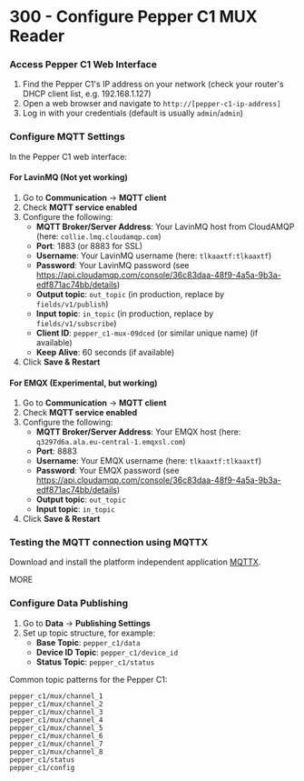 # 300 - Configure Pepper C1 MUX Reader

### Access Pepper C1 Web Interface
1. Find the Pepper C1's IP address on your network (check your router's DHCP client list, e.g. 192.168.1.127) 
2. Open a web browser and navigate to `http://[pepper-c1-ip-address]` 
3. Log in with your credentials (default is usually ```admin```/```admin```)

### Configure MQTT Settings
In the Pepper C1 web interface:

#### For LavinMQ (Not yet working)

1. Go to **Communication** → **MQTT client**
2. Check **MQTT service enabled**
3. Configure the following:
   - **MQTT Broker/Server Address**: Your LavinMQ host from CloudAMQP (here: ```collie.lmq.cloudamqp.com```)
   - **Port**: 1883 (or 8883 for SSL)
   - **Username**: Your LavinMQ username (here: ```tlkaaxtf:tlkaaxtf```)
   - **Password**: Your LavinMQ password (see https://api.cloudamqp.com/console/36c83daa-48f9-4a5a-9b3a-edf871ac74bb/details)
   - **Output topic**: ```out_topic``` (in production, replace by ```fields/v1/publish```)
   - **Input topic**: ```in_topic``` (in production, replace by ```fields/v1/subscribe```)
   - **Client ID**: `pepper_c1-mux-09dced` (or similar unique name) (if available)
   - **Keep Alive**: 60 seconds (if available)
4. Click **Save & Restart**

#### For EMQX (Experimental, but working)

1. Go to **Communication** → **MQTT client**
2. Check **MQTT service enabled**
3. Configure the following:
   - **MQTT Broker/Server Address**: Your EMQX host (here: ```q3297d6a.ala.eu-central-1.emqxsl.com```)
   - **Port**: 8883
   - **Username**: Your EMQX username (here: ```tlkaaxtf:tlkaaxtf```)
   - **Password**: Your EMQX password (see https://api.cloudamqp.com/console/36c83daa-48f9-4a5a-9b3a-edf871ac74bb/details)
   - **Output topic**: ```out_topic```
   - **Input topic**: ```in_topic```
4. Click **Save & Restart**

### Testing the MQTT connection using MQTTX

Download and install the platform independent application [MQTTX](https://github.com/emqx/MQTTX).

MORE

### Configure Data Publishing
1. Go to **Data** → **Publishing Settings** 
2. Set up topic structure, for example:
   - **Base Topic**: `pepper_c1/data`
   - **Device ID Topic**: `pepper_c1/device_id`
   - **Status Topic**: `pepper_c1/status`

Common topic patterns for the Pepper C1:
```
pepper_c1/mux/channel_1
pepper_c1/mux/channel_2
pepper_c1/mux/channel_3
pepper_c1/mux/channel_4
pepper_c1/mux/channel_5
pepper_c1/mux/channel_6
pepper_c1/mux/channel_7
pepper_c1/mux/channel_8
pepper_c1/status
pepper_c1/config
```
